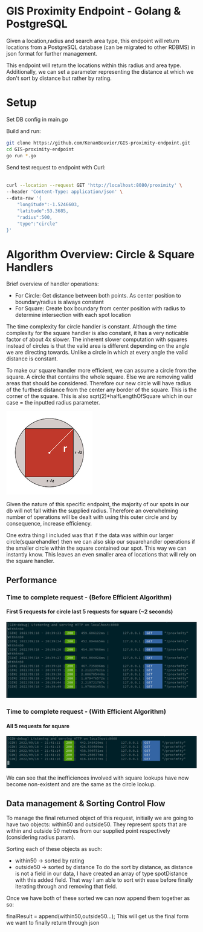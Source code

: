 # GIS Proximity Endpoint - Golang & PostgreSQL

Given a location,radius and search area type, this endpoint will return locations from a PostgreSQL database (can be migrated to other RDBMS) in json format for further management.

This endpoint will return the locations within this radius and area type. Additionally, we can set a parameter representing the distance at which we don't sort by distance but rather by rating.

# Setup

Set DB config in main.go

Build and run: 
```bash
git clone https://github.com/KenanBouvier/GIS-proximity-endpoint.git
cd GIS-proximity-endpoint
go run *.go
```


Send test request to endpoint with Curl:
```bash

curl --location --request GET 'http://localhost:8080/proximity' \
--header 'Content-Type: application/json' \
--data-raw '{
    "longitude":-1.5246603,
    "latitude":53.3685,
    "radius":500,
    "type":"circle"
}'

```

# Algorithm Overview: Circle & Square Handlers 
Brief overview of handler operations:
- For Circle: Get distance between both points. As center position to boundary/radius is always constant
- For Square: Create box boundary from center position with radius to determine intersection with each spot location

The time complexity for circle handler is constant.
Although the time complexity for the square handler is also constant, it has a very noticable factor of about 4x slower.
The inherent slower computation with squares instead of circles is that the valid area is different depending on the angle we are directing towards. Unlike a circle in which at every angle the valid distance is constant.

To make our square handler more efficient, we can assume a circle from the square. A circle that contains the whole square. Else we are removing valid areas that should be considered.
Therefore our new circle will have radius of the furthest distance from the center any border of the square. This is the corner of the square.
This is also sqrt(2)*halfLengthOfSquare which in our case = the inputted radius parameter.

![image circleSquare](./images/circleSquare.png)

Given the nature of this specific endpoint, the majority of our spots in our db will not fall within the supplied radius. Therefore an overwhelming number of operations will be dealt with using this outer circle and by consequence, increase efficiency. 

One extra thing I included was that if the data was within our larger circle(squarehandler) then we can also skip our squarehandler operations if the smaller circle within the square contained our spot. This way we can instantly know. This leaves an even smaller area of locations that will rely on the square handler.


## Performance
### Time to complete request - (Before Efficient Algorithm)
#### First 5 requests for circle last 5 requests for square (~2 seconds)
![image Inefficient](./images/inefficientAlgorithm.png)

### Time to complete request - (With Efficient Algorithm)
#### All 5 requests for square
![image Efficient](./images/efficientAlgorithm.png)

We can see that the inefficiences involved with square lookups have now become non-existent and are the same as the circle lookup.

## Data management & Sorting Control Flow
To manage the final returned object of this request, initially we are going to have two objects: within50 and outside50.
They represent spots that are within and outside 50 metres from our supplied point respectively (considering radius param).

Sorting each of these objects as such:
- within50 -> sorted by rating
- outside50 -> sorted by distance
To do the sort by distance, as distance is not a field in our data, I have created an array of type spotDistance with this added field. 
That way I am able to sort with ease before finally iterating through and removing that field. 

Once we have both of these sorted we can now append them together as so:

finalResult = append(within50,outside50...);
This will get us the final form we want to finally return through json 
